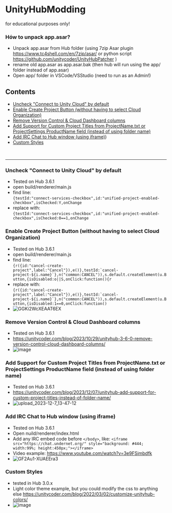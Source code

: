 # UnityHubModding
for educational purposes only!

### Hów to unpack app.asar?
- Unpack app.asar from Hub folder (using 7zip Asar plugin https://www.tc4shell.com/en/7zip/asar/ or python script https://github.com/unitycoder/UnityHubPatcher )
- rename old app.asar as app.asar.bak (then hub will run using the app/ folder instead of app.asar)
- Open app/ folder in VSCode/VSStudio (need to run as an Admin!)

## Contents
- [Uncheck "Connect to Unity Cloud" by default](#uncheck-connect-to-unity-cloud-by-default)
- [Enable Create Project Button (without having to select Cloud Organization)](#enable-create-project-button-without-having-to-select-cloud-organization)
- [Remove Version Control & Cloud Dashboard columns](#remove-version-control--cloud-dashboard-columns)
- [Add Support for Custom Project Titles from ProjectName.txt or ProjectSettings ProductName field (instead of using folder name)](#add-support-for-custom-project-titles-from-projectnametxt-or-projectsettings-productname-field-instead-of-using-folder-name)
- [Add IRC Chat to Hub window (using iframe)](#add-irc-chat-to-hub-window-using-iframe))
- [Custom Styles](#custom-styles)

<br>
<hr>

### Uncheck "Connect to Unity Cloud" by default
- Tested on Hub 3.6.1
- open build/renderer/main.js
- find line:<br> ```{testId:"connect-services-checkbox",id:"unified-project-enabled-checkbox",isChecked:Y,onChange```
- replace with:<br> ```{testId:"connect-services-checkbox",id:"unified-project-enabled-checkbox",isChecked:0==1,onChange```

### Enable Create Project Button (without having to select Cloud Organization)
- Tested on Hub 3.6.1
- open build/renderer/main.js
- find line:<br> ```{r({id:"cancel-create-project",label:"Cancel"}),e()},testId:`cancel-project-${i.name}`},n("common:CANCEL")),s.default.createElement(u.Button,{isDisabled:o||S,onClick:function(){r```
- replace with:<br> ```{r({id:"cancel-create-project",label:"Cancel"}),e()},testId:`cancel-project-${i.name}`},n("common:CANCEL")),s.default.createElement(u.Button,{isDisabled:1==0,onClick:function()```
- ![GGKi2WcXEAAT6EX](https://github.com/unitycoder/UnityHubModding/assets/5438317/699475de-a59b-47f8-a3d0-2a10cb8f3af8)

### Remove Version Control & Cloud Dashboard columns
- Tested on Hub 3.6.1
- https://unitycoder.com/blog/2023/10/29/unityhub-3-6-0-remove-version-control-cloud-dashboard-columns/
- ![image](https://github.com/unitycoder/UnityHubModding/assets/5438317/426aa7bb-9752-47bf-bfb4-d8ab1001a607)
  
### Add Support for Custom Project Titles from ProjectName.txt or ProjectSettings ProductName field (instead of using folder name)
- Tested on Hub 3.6.1
- https://unitycoder.com/blog/2023/12/07/unityhub-add-support-for-custom-project-titles-instead-of-folder-name/
- ![upload_2023-12-7_13-47-12](https://github.com/unitycoder/UnityHubModding/assets/5438317/69337194-6d55-455b-affb-9a8789b952f9)

### Add IRC Chat to Hub window (using iframe)
- Tested on Hub 3.6.1
- Open nuild/renderer/index.html
- Add any IRC embed code before ```</body>```, like: ```<iframe src="https://chat.undernet.org/" style="background: #444; width:99%; height:450px;"></iframe>```
- Video example: https://www.youtube.com/watch?v=3e9FSimbdfk
- ![GF2Au1-XUAEEra3](https://github.com/unitycoder/UnityHubModding/assets/5438317/3bb074e3-4118-4eef-ac6f-d03ff45eefdf)

### Custom Styles
- tested in Hub 3.0.x
- Light color theme example, but you could modify the css to anything else https://unitycoder.com/blog/2022/03/02/customize-unityhub-colors/
- ![image](https://github.com/unitycoder/UnityHubModding/assets/5438317/90c77478-fe4f-43d2-ba7e-3090dedc9d46)
